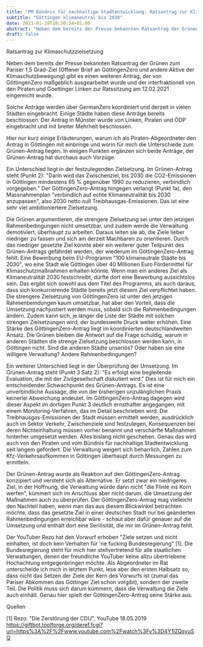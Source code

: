 ```yaml
---
title: "PM Bündnis für nachhaltige Stadtentwicklung: Ratsantrag zur Klimaschutzzielsetzung"
subtitle: "Göttingen klimaneutral bis 2030"
date: 2021-01-29T18:50:34+01:00
abstract: "Neben dem bereits der Presse bekannten Ratsantrag der Grünen zum Pariser 1,5 Grad-Ziel (Offener Brief an GöttingenZero und andere Aktive der Klimaschutzbewegung) gibt es einen weiteren Antrag, der von GöttingenZero maßgeblich ausgearbeitet wurde und der interfraktionell von den Piraten und Goettinger Linken zur Ratssitzung am 12.02.2021 eingereicht wurde."
draft: false
---
```



Ratsantrag zur Klimaschutzzielsetzung

Neben dem bereits der Presse bekannten Ratsantrag der Grünen zum Pariser 
1,5 Grad-Ziel (Offener Brief an GöttingenZero und andere Aktive der 
Klimaschutzbewegung) gibt es einen weiteren Antrag, der von 
GöttingenZero maßgeblich ausgearbeitet wurde und der interfraktionell 
von den Piraten und Goettinger Linken zur Ratssitzung am 12.02.2021 
eingereicht wurde.

Solche Anträge werden über GermanZero koordiniert und derzeit in vielen 
Städten eingebracht. Einige Städte haben diese Anträge bereits 
beschlossen. Der Antrag in Münster wurde von Linken, Piraten und ÖDP 
eingebracht und mit breiter Mehrheit beschlossen.

Hier nur kurz einige Erläuterungen, warum ich als Piraten-Abgeordneter 
den Antrag in Göttingen mit einbringe und worin für mich die 
Unterschiede zum Grünen-Antrag liegen. In einigen Punkten ergänzen sich 
beide Anträge, der Grünen-Antrag hat durchaus auch Vorzüge.

Ein Unterschied liegt in der festzulegenden Zielsetzung.
Im Grünen-Antrag steht (Punkt 2): "Darin wird das Zwischenziel, bis 2030 
die CO2-Emissionen in Göttingen mindestens 65 % gegenüber 1990 zu 
reduzieren, verbindlich vorgegeben."
Der GöttingenZero-Antrag hingegen verlangt (Punkt 1a), den 
Massnahmenplan "verbindlich auf echte Klimaneutralität bis 2030 
anzupassen", also 2030 netto null Treibhausgas-Emissionen. Das ist eine 
sehr viel ambitioniertere Zielsetzung.

Die Grünen argumentieren, die strengere Zielsetzung sei unter den 
jetzigen Rahmenbedingungen nicht umsetzbar, und zudem werde die 
Verwaltung demotiviert, überhaupt zu arbeiten. Daraus leiten sie ab, die 
Ziele lieber niedriger zu fassen und sich am derzeit Machbaren zu 
orientieren.
Durch das niedriger gesetzte Ziel könnte aber ein weiterer guter 
Teilpunkt des Grünen-Antrags gefährdet werden, der wiederum im 
GöttingenZero-Antrag fehlt: Eine Bewerbung beim EU-Programm "100 
klimaneutrale Städte bis 2030", wo eine Stadt wie Göttingen über 40 
Millionen Euro Fördermittel für Klimaschutzmaßnahmen erhalten könnte. 
Wenn man ein anderes Ziel als Klimaneutralität 2030 festschreibt, dürfte 
dort eine Bewerbung aussichtslos sein. Das ergibt sich sowohl aus dem 
Titel des Programms, als auch daraus, dass sich konkurrierende Städte 
bereits jetzt diesem Ziel verpflichtet haben.
Die strengere Zielsetzung von GöttingenZero ist unter den jetzigen 
Rahmenbeindungen kaum umsetzbar, hat aber den Vorteil, dass die 
Umsetzung nachjustiert werden muss, sobald sich die Rahmenbedingungen 
ändern.
Zudem kann sich, je länger die Liste der Städte mit solchen strengen 
Zielsetzungen wird, der bundesweite Druck weiter erhöhen. Eine Stärke 
des GöttingenZero-Antrag liegt im koordinierten deutschlandweiten 
Ansatz. Die Grünen bleiben die Antwort auf die Frage schuldig, warum in 
anderen Städten die strenge Zielsetzung beschlossen werden kann, in 
Göttingen nicht. Sind die anderen Städte unseriös? Oder haben sie eine 
willigere Verwaltung? Andere Rahmenbedingungen?

Ein weiterer Unterschied liegt in der Überprüfung der Umsetzung.
Im Grünen-Antrag steht (Punkt 3 Satz 2): "Es erfolgt eine begleitende 
Evaluation, die mit der Zivilgesellschaft diskutiert wird."
Dies ist für mich ein entscheidender Schwachpunkt des Grünen-Antrags. Es 
ist eine unverbindliche Aussage, die von der bisherigen unzulänglichen 
Praxis keinerlei Abweichung andeutet.
Im GöttingenZero-Antrag dagegen wird dieser Aspekt im dortigen Punkt 3 
deutlich ernsthafter angegangen, mit einem Monitoring-Verfahren, das im 
Detail beschrieben wird. Die Treibhausgas-Emissionen der Stadt müssen 
ermittelt werden, ausdrücklich auch im Sektor Verkehr, Zwischenziele 
sind festzulegen, Konsequenzen bei deren Nichteinhaltung müssen vorher 
benannt und verschärfte Maßnahmen hinterher umgesetzt werden. Alles 
bislang nicht geschehen.
Genau das wird auch von den Piraten und vom Bündnis für nachhaltige 
Stadtentwicklung seit langem gefordert. Die Verwaltung weigert sich 
beharrlich, Zahlen zum Kfz-Verkehrsaufkommen in Göttingen überhaupt 
durch Messungen zu ermitteln.

Der Grünen-Antrag wurde als Reaktion auf den GöttingenZero-Antrag 
konzipiert und versteht sich als Alternative. Er setzt zwar ein 
niedrigeres Ziel, in der Hoffnung, die Verwaltung würde dann nicht "die 
Flinte ins Korn werfen", kümmert sich im Anschluss aber nicht darum, die 
Umsetzung der Maßnahmen auch zu überprüfen.
Der GöttingenZero-Antrag mag vielleicht den Nachteil haben, wenn man das 
aus diesem Blickwinkel betrachten möchte, dass das gesetzte Ziel in 
einer deutschen Stadt nur bei geänderten Rahmenbedingungen erreichbar 
wäre - schaut aber dafür genauer auf die Umsetzung und enthält dort eine 
Seriösität, die mir im Grünen-Antrag fehlt.

Der YouTuber Rezo hat den Vorwurf erhoben "Ziele setzen und nicht 
einhalten, ist doch kein Verhalten für 'ne fucking Bundesregierung" [1].
Die Bundesregierung steht für mich hier stellvertretend für alle 
staatlichen Verwaltungen, denen der freundliche YouTuber keine allzu 
übertriebene Hochachtung entgegenbringen möchte. Als Abgeordneter im Rat 
unterscheide ich mich in letztem Punkt, lese aber den ersten Halbsatz 
so, dass nicht das Setzen der Ziele der Kern des Vorwurfs ist (zumal das 
Pariser Abkommen das Göttinger Ziel schon vorgibt), sondern der zweite 
Teil. Die Politik muss sich darum kümmern, dass die Verwaltung die Ziele 
auch einhält.
Genau hier spielt der GöttingenZero-Antrag seine Stärke aus.

Quellen

[1] Rezo: "Die Zerstörung der CDU", YouTube 18.05.2019
https://giftbot.toolforge.org/deref.fcgi?url=https%3A%2F%2Fwww.youtube.com%2Fwatch%3Fv%3D4Y1lZQsyuSQ
